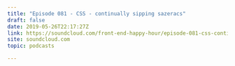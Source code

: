 ```yaml
---
title: "Episode 081 - CSS - continually sipping sazeracs"
draft: false
date: 2019-05-26T22:17:27Z
link: https://soundcloud.com/front-end-happy-hour/episode-081-css-continually-sipping-sazeracs?utm_medium=RSS&utm_source=hune
site: soundcloud.com
topic: podcasts  

---
```

